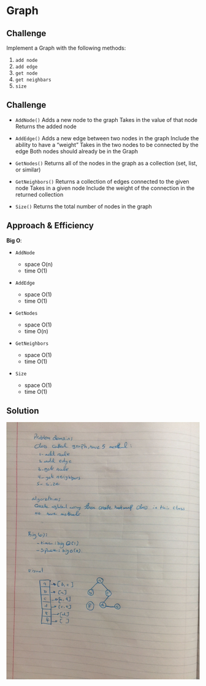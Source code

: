 # Graph

## Challenge
Implement a Graph with the following methods:
1. `add node`
2. `add edge`
3. `get node`
4. `get neighbars`
5. `size`

## Challenge

- `AddNode()`
        Adds a new node to the graph
        Takes in the value of that node
        Returns the added node

- `AddEdge()`
        Adds a new edge between two nodes in the graph
        Include the ability to have a “weight”
        Takes in the two nodes to be connected by the edge
        Both nodes should already be in the Graph

- `GetNodes()`
        Returns all of the nodes in the graph as a collection (set, list, or similar)

- `GetNeighbors()`
        Returns a collection of edges connected to the given node
        Takes in a given node
        Include the weight of the connection in the returned collection

- `Size()`
        Returns the total number of nodes in the graph

## Approach & Efficiency

**Big O**:
- `AddNode`
    - space O(n) 
    - time O(1) 
    
- `AddEdge` 
    - space O(1) 
    - time O(1) 
    
- `GetNodes` 
    - space O(1) 
    - time O(n) 
    
- `GetNeighbors` 
    - space O(1) 
    - time O(1) 
    
- `Size` 
    - space O(1) 
    - time O(1)

## Solution

![whiteBoard](./assets/uml.jpg)
